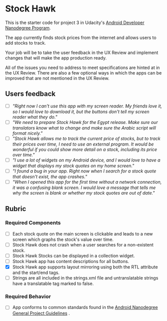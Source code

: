 # Stock Hawk

This is the starter code for project 3 in Udacity's [Android Developer Nanodegree Program](https://www.udacity.com/course/android-developer-nanodegree-by-google--nd801).

The app currently finds stock prices from the internet and allows users to add stocks to track.

Your job will be to take the user feedback in the UX Review and implement changes that will make the app production ready.

All of the issues you need to address to meet specifications are hinted at in the UX Review. There are also a few optional ways in which the apps can be improved that are not mentioned in the UX Review.

## Users feedback

- [ ] *"Right now I can't use this app with my screen reader. My friends love it, so I would love to download it, but the buttons don't tell my screen reader what they do."*
- [ ] *"We need to prepare Stock Hawk for the Egypt release. Make sure our translators know what to change and make sure the Arabic script will format nicely."*
- [ ] *"Stock Hawk allows me to track the current price of stocks, but to track their prices over time, I need to use an external program. It would be wonderful if you could show more detail on a stock, including its price over time."*
- [ ] *"I use a lot of widgets on my Android device, and I would love to have a widget that displays my stock quotes on my home screen."*
- [ ] *"I found a bug in your app. Right now when I search for a stock quote that doesn't exist, the app crashes."*
- [ ] *"When I opened this app for the first time without a network connection, it was a confusing blank screen. I would love a message that tells me why the screen is blank or whether my stock quotes are out of date."*

## Rubric
### Required Components
- [ ] Each stock quote on the main screen is clickable and leads to a new screen which graphs the stock's value over time.
- [ ] Stock Hawk does not crash when a user searches for a non-existent stock.
- [ ] Stock Hawk Stocks can be displayed in a collection widget.
- [ ] Stock Hawk app has content descriptions for all buttons.
- [x] Stock Hawk app supports layout mirroring using both the RTL attribute and the start/end tags.
- [ ] Strings are all included in the strings.xml file and untranslatable strings have a translatable tag marked to false.

### Required Behavior
- [ ] App conforms to common standards found in the [Android Nanodegree General Project Guidelines](http://udacity.github.io/android-nanodegree-guidelines/core.html) .
